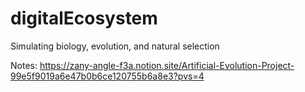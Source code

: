 # digitalEcosystem
Simulating biology, evolution, and natural selection

Notes: https://zany-angle-f3a.notion.site/Artificial-Evolution-Project-99e5f9019a6e47b0b6ce120755b6a8e3?pvs=4
